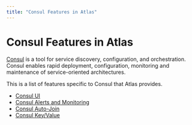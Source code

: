```yaml
---
title: "Consul Features in Atlas"
---
```


# Consul Features in Atlas

[Consul](https://consul.io) is a  tool for service discovery, configuration,
and orchestration. Consul enables rapid deployment, configuration, monitoring and
maintenance of service-oriented architectures.

This is a list of features specific to Consul that Atlas provides.

- [Consul UI](/help/consul/monitoring-ui)
- [Consul Alerts and Monitoring](/help/consul/alerts)
- [Consul Auto-Join](/help/consul/auto-join)
- [Consul Key/Value](/help/consul/key-value)
